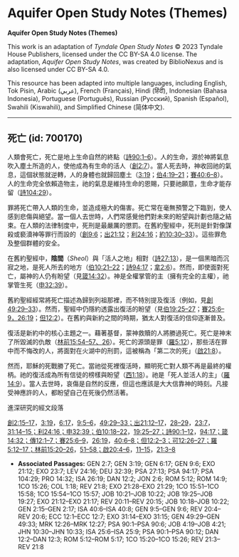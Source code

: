 # Aquifer Open Study Notes (Themes)

**Aquifer Open Study Notes (Themes)**

This work is an adaptation of *Tyndale Open Study Notes* © 2023 Tyndale House Publishers, licensed under the CC BY\-SA 4\.0 license. The adaptation, *Aquifer Open Study Notes*, was created by BiblioNexus and is also licensed under CC BY\-SA 4\.0\.

This resource has been adapted into multiple languages, including English, Tok Pisin, Arabic (عربي), French (Français), Hindi (हिंदी), Indonesian (Bahasa Indonesia), Portuguese (Português), Russian (Русский), Spanish (Español), Swahili (Kiswahili), and Simplified Chinese (简体中文).



--------------------------------

## 死亡 (id: 700170)

人類會死亡，死亡是地上生命自然的終點（[詩90:1–6](https://ref.ly/Ps90:1-Ps90:6)）。人的生命，源於神將氣息吹入塵土所造的人，使他成為有生命的活人（[創2:7](https://ref.ly/Gen2:7)）。當人死去時，神收回祂的氣息，這個狀態就逆轉，人的身體也就歸回塵土（[3:19](https://ref.ly/Gen3:19)；[伯4:19–21](https://ref.ly/Job4:19-Job4:21)；[賽40:6–8](https://ref.ly/Isa40:6-Isa40:8)）。人的生命完全依賴造物主，祂的氣息是維持生命的恩賜，只要祂願意，生命才能存留（[詩104:29](https://ref.ly/Ps104:29)）。

罪將死亡帶入人類的生命，並造成極大的傷害。死亡常在毫無預警之下臨到，使人感到悲傷與絕望。當一個人去世時，人們常感覺他們對未來的盼望與計劃也隨之結束。在人類的法律制度中，死刑是最嚴厲的懲罰。在舊約聖經中，死刑是針對像謀殺或褻瀆神等罪行而設的（[創9:6](https://ref.ly/Gen9:6)；[出21:12](https://ref.ly/Exod21:12)；[利24:16](https://ref.ly/Lev24:16)；[約10:30–33](https://ref.ly/John10:30-John10:33)）。這些罪危及整個群體的安全。

在舊約聖經中，**陰間**（*Sheol*）與「活人之地」相對（[詩27:13](https://ref.ly/Ps27:13)），是一個黑暗而沉寂之地，是死人所去的地方（[伯10:21–22](https://ref.ly/Job10:21-Job10:22)；[詩94:17](https://ref.ly/Ps94:17)；[拿2:6](https://ref.ly/Jonah2:6)）。然而，即使面對死亡，屬神的人仍有盼望（見[箴14:32](https://ref.ly/Prov14:32)）。神是全權掌管的主（擁有完全的主權），祂掌管生死（[申32:39](https://ref.ly/Deut32:39)）。

舊約聖經經常將死亡描述為歸到列祖那裡，而不特別提及復活（例如，見[創49:29–33](https://ref.ly/Gen49:29-Gen49:33)）。然而，聖經中仍隱約透露出復活的盼望（見[伯19:25–27](https://ref.ly/Job19:25-Job19:27)；[賽25:6–9，](https://ref.ly/Isa25:6-Isa25:9)[26:19](https://ref.ly/Isa26:19)；[但12:2](https://ref.ly/Dan12:2)）。在舊約與新約之間的時期，猶太人對復活的信仰逐漸普及。

復活是新約中的核心主題之一。藉著基督，蒙神救贖的人將勝過死亡。死亡是神末了所毀滅的仇敵（[林前15:54–57、](https://ref.ly/1Cor15:54-1Cor15:57)[26](https://ref.ly/1Cor15:26)）。死亡的源頭是罪（[羅5:12](https://ref.ly/Rom5:12)），那些活在罪中而不悔改的人，將面對在火湖中的刑罰，這被稱為「第二次的死」（[啟21:8](https://ref.ly/Rev21:8)）。

然而，耶穌的死戰勝了死亡。當祂從死裡復活時，顯明死亡對人類不再是最終的權柄。祂的復活成為所有信徒的榜樣與盼望（[西1:18](https://ref.ly/Col1:18)）。祂是「死人並活人的主」（[羅14:9](https://ref.ly/Rom14:9)）。當人去世時，哀傷是自然的反應，但這也應該是大大信靠神的時刻。凡接受神應許的人，都盼望自己在死後仍然活著。

進深研究的經文段落

[創2:15–17](https://ref.ly/Gen2:15-Gen2:17)，[3:19](https://ref.ly/Gen3:19)，[6:17](https://ref.ly/Gen6:17)，[9:5–6](https://ref.ly/Gen9:5-Gen9:6)，[49:29–33；](https://ref.ly/Gen49:29-Gen49:33)[出21:12–17](https://ref.ly/Exod21:12-Exod21:17)，[28–29](https://ref.ly/Exod21:28-Exod21:29)，[23:7](https://ref.ly/Exod23:7)，[31:14–15；](https://ref.ly/Exod31:14-Exod31:15)[利24:16；](https://ref.ly/Lev24:16)[申32:39；](https://ref.ly/Deut32:39)[伯10:18–22](https://ref.ly/Job10:18-Job10:22)，[19:25–27；](https://ref.ly/Job19:25-Job19:27)[詩90:1–12](https://ref.ly/Ps90:1-Ps90:12)，[94:17；](https://ref.ly/Ps94:17)[箴14:32；](https://ref.ly/Prov14:32)[傳12:1–7；](https://ref.ly/Eccl12:1-Eccl12:7)[賽25:6–9](https://ref.ly/Isa25:6-Isa25:9)，[26:19](https://ref.ly/Isa26:19)，[40:6–8；](https://ref.ly/Isa40:6-Isa40:8)[但12:2–3；](https://ref.ly/Dan12:2-Dan12:3)[可12:26–27；](https://ref.ly/Mark12:26-Mark12:27)[羅5:12–17；](https://ref.ly/Rom5:12-Rom5:17)[林前15:20–26](https://ref.ly/1Cor15:20-1Cor15:26)，[51–58；](https://ref.ly/1Cor15:51-1Cor15:58)[啟20:4–6](https://ref.ly/Rev20:4-Rev20:6)，[11–15](https://ref.ly/Rev20:11-Rev20:15)，[21:3–8](https://ref.ly/Rev21:3-Rev21:8)

* **Associated Passages:** GEN 2:7; GEN 3:19; GEN 6:17; GEN 9:6; EXO 21:12; EXO 23:7; LEV 24:16; DEU 32:39; PSA 27:13; PSA 94:17; PSA 104:29; PRO 14:32; ISA 26:19; DAN 12:2; JON 2:6; ROM 5:12; ROM 14:9; 1CO 15:26; COL 1:18; REV 21:8; EXO 21:28–EXO 21:29; 1CO 15:51–1CO 15:58; 1CO 15:54–1CO 15:57; JOB 10:21–JOB 10:22; JOB 19:25–JOB 19:27; EXO 21:12–EXO 21:17; REV 20:11–REV 20:15; JOB 10:18–JOB 10:22; GEN 2:15–GEN 2:17; ISA 40:6–ISA 40:8; GEN 9:5–GEN 9:6; REV 20:4–REV 20:6; ECC 12:1–ECC 12:7; EXO 31:14–EXO 31:15; GEN 49:29–GEN 49:33; MRK 12:26–MRK 12:27; PSA 90:1–PSA 90:6; JOB 4:19–JOB 4:21; JHN 10:30–JHN 10:33; ISA 25:6–ISA 25:9; PSA 90:1–PSA 90:12; DAN 12:2–DAN 12:3; ROM 5:12–ROM 5:17; 1CO 15:20–1CO 15:26; REV 21:3–REV 21:8

